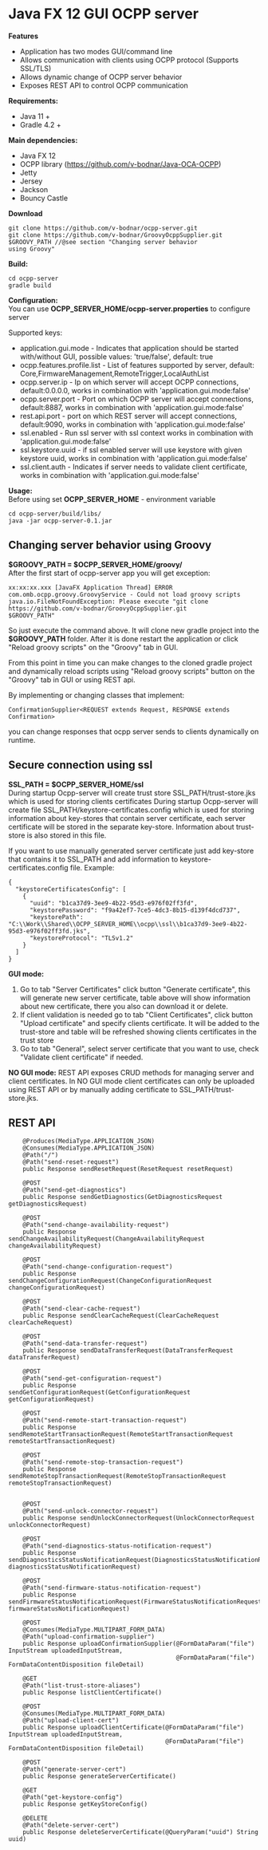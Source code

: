 # Java FX 12 GUI OCPP server

**Features**
* Application has two modes GUI/command line
* Allows communication with clients using OCPP protocol (Supports SSL/TLS)
* Allows dynamic change of OCPP server behavior 
* Exposes REST API to control OCPP communication

**Requirements:**
* Java 11 +
* Gradle 4.2 +

**Main dependencies:**
* Java FX 12
* OCPP library (https://github.com/v-bodnar/Java-OCA-OCPP)
* Jetty
* Jersey
* Jackson
* Bouncy Castle

**Download**
```
git clone https://github.com/v-bodnar/ocpp-server.git
git clone https://github.com/v-bodnar/GroovyOcppSupplier.git $GROOVY_PATH //@see section "Changing server behavior 
using Groovy"
```

**Build:** 
```
cd ocpp-server
gradle build
```

**Configuration:**  
You can use **OCPP_SERVER_HOME/ocpp-server.properties** to configure server

Supported keys:
 - application.gui.mode - Indicates that application should be started with/without GUI, 
 possible values:  'true/false', default: true 
 - ocpp.features.profile.list - List of features supported by server,
 default: Core,FirmwareManagement,RemoteTrigger,LocalAuthList
 - ocpp.server.ip - Ip on which server will accept OCPP connections, 
 default:0.0.0.0, works in combination with 'application.gui.mode:false'
 - ocpp.server.port - Port on which OCPP server will accept connections, 
 default:8887, works in combination with 'application.gui.mode:false'
 - rest.api.port - port on which REST server will accept connections, 
 default:9090, works in combination with 'application.gui.mode:false'
 - ssl.enabled - Run ssl server with ssl context
 works in combination with 'application.gui.mode:false'
 - ssl.keystore.uuid - if ssl enabled server will use keystore with given keystore uuid, 
 works in combination with 'application.gui.mode:false'
 - ssl.client.auth - Indicates if server needs to validate client certificate, 
 works in combination with 'application.gui.mode:false'

**Usage:**  
Before using set **OCPP_SERVER_HOME** - environment variable 
``` 
cd ocpp-server/build/libs/
java -jar ocpp-server-0.1.jar  
```
   
## Changing server behavior using Groovy
**$GROOVY_PATH = $OCPP_SERVER_HOME/groovy/**  
After the first start of ocpp-server app you will get exception:
```
xx:xx:xx.xxx [JavaFX Application Thread] ERROR com.omb.ocpp.groovy.GroovyService - Could not load groovy scripts
java.io.FileNotFoundException: Please execute "git clone https://github.com/v-bodnar/GroovyOcppSupplier.git 
$GROOVY_PATH"
```
So just execute the command above. It will clone new gradle project into the **$GROOVY_PATH** folder.
After it is done restart the application or click "Reload groovy scripts" on the "Groovy" tab in GUI.

From this point in time you can make changes to the cloned gradle project and dynamically reload scripts using 
"Reload groovy scripts" button on the "Groovy" tab in GUI or using REST api.

By implementing or changing classes that implement:
```
ConfirmationSupplier<REQUEST extends Request, RESPONSE extends Confirmation> 
```
you can change responses that ocpp server sends to clients dynamically on runtime.

## Secure connection using ssl
**SSL_PATH = $OCPP_SERVER_HOME/ssl**  
During startup Ocpp-server will create trust store SSL_PATH/trust-store.jks which is used for storing clients certificates
During startup Ocpp-server will create file SSL_PATH/keystore-certificates.config which is used for storing information 
about key-stores that contain server certificate, each server certificate will be stored in the separate key-store. 
Information about trust-store is also stored in this file.

If you want to use manually generated server certificate just add key-store that contains it to SSL_PATH and add 
information to keystore-certificates.config file. Example:
```
{
  "keystoreCertificatesConfig": [
    {
      "uuid": "b1ca37d9-3ee9-4b22-95d3-e976f02ff3fd",
      "keystorePassword": "f9a42ef7-7ce5-4dc3-8b15-d139f4dcd737",
      "keystorePath": "C:\\Work\\Shared\\OCPP_SERVER_HOME\\ocpp\\ssl\\b1ca37d9-3ee9-4b22-95d3-e976f02ff3fd.jks",
      "keystoreProtocol": "TLSv1.2"
    }
  ]
}    
```

**GUI mode:**
1. Go to tab "Server Certificates" click button "Generate certificate", this will generate new server certificate, 
table above will show information about new certificate, there you also can download it or delete.
2. If  client validation is needed go to tab "Client Certificates", click button "Upload certificate" and specify 
clients certificate. It will be added to the trust-store and table will be refreshed showing clients certificates in 
the trust store
3. Go to tab "General", select server certificate that you want to use, check "Validate client certificate" if needed.

**NO GUI mode:**
REST API exposes CRUD methods for managing server and client certificates. In NO GUI mode client certificates can 
only be uploaded using REST API or by manually adding certificate to SSL_PATH/trust-store.jks.

## REST API 
```
    @Produces(MediaType.APPLICATION_JSON)  
    @Consumes(MediaType.APPLICATION_JSON)  
    @Path("/")  
    @Path("send-reset-request")  
    public Response sendResetRequest(ResetRequest resetRequest)  
  
    @POST  
    @Path("send-get-diagnostics")  
    public Response sendGetDiagnostics(GetDiagnosticsRequest getDiagnosticsRequest)  
  
    @POST  
    @Path("send-change-availability-request")  
    public Response sendChangeAvailabilityRequest(ChangeAvailabilityRequest changeAvailabilityRequest)   
  
    @POST  
    @Path("send-change-configuration-request")  
    public Response sendChangeConfigurationRequest(ChangeConfigurationRequest changeConfigurationRequest)   
  
    @POST  
    @Path("send-clear-cache-request")
    public Response sendClearCacheRequest(ClearCacheRequest clearCacheRequest) 

    @POST
    @Path("send-data-transfer-request")
    public Response sendDataTransferRequest(DataTransferRequest dataTransferRequest)

    @POST
    @Path("send-get-configuration-request")
    public Response sendGetConfigurationRequest(GetConfigurationRequest getConfigurationRequest)

    @POST
    @Path("send-remote-start-transaction-request")
    public Response sendRemoteStartTransactionRequest(RemoteStartTransactionRequest remoteStartTransactionRequest)

    @POST
    @Path("send-remote-stop-transaction-request")
    public Response sendRemoteStopTransactionRequest(RemoteStopTransactionRequest remoteStopTransactionRequest) 


    @POST
    @Path("send-unlock-connector-request")
    public Response sendUnlockConnectorRequest(UnlockConnectorRequest unlockConnectorRequest)

    @POST
    @Path("send-diagnostics-status-notification-request")
    public Response sendDiagnosticsStatusNotificationRequest(DiagnosticsStatusNotificationRequest diagnosticsStatusNotificationRequest)

    @POST
    @Path("send-firmware-status-notification-request")
    public Response sendFirmwareStatusNotificationRequest(FirmwareStatusNotificationRequest firmwareStatusNotificationRequest)

    @POST
    @Consumes(MediaType.MULTIPART_FORM_DATA)
    @Path("upload-confirmation-supplier")
    public Response uploadConfirmationSupplier(@FormDataParam("file") InputStream uploadedInputStream,
                                               @FormDataParam("file") FormDataContentDisposition fileDetail)
    
    @GET
    @Path("list-trust-store-aliases")
    public Response listClientCertificate()    
    
    @POST
    @Consumes(MediaType.MULTIPART_FORM_DATA)
    @Path("upload-client-cert")
    public Response uploadClientCertificate(@FormDataParam("file") InputStream uploadedInputStream,
                                            @FormDataParam("file") FormDataContentDisposition fileDetail)
                                                
    @POST
    @Path("generate-server-cert")
    public Response generateServerCertificate()
    
    @GET
    @Path("get-keystore-config")
    public Response getKeyStoreConfig()
    
    @DELETE
    @Path("delete-server-cert")
    public Response deleteServerCertificate(@QueryParam("uuid") String uuid)    

```
